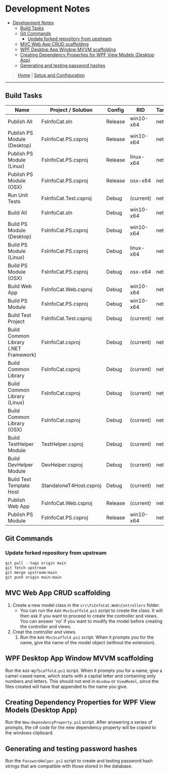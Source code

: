 # Development Notes

- [Development Notes](#development-notes)
  - [Build Tasks](#build-tasks)
  - [Git Commands](#git-commands)
    - [Update forked repository from upstream](#update-forked-repository-from-upstream)
  - [MVC Web App CRUD scaffolding](#mvc-web-app-crud-scaffolding)
  - [WPF Desktop App Window MVVM scaffolding](#wpf-desktop-app-window-mvvm-scaffolding)
  - [Creating Dependency Properties for WPF View Models (Desktop App)](#creating-dependency-properties-for-wpf-view-models-desktop-app)
  - [Generating and testing password hashes](#generating-and-testing-password-hashes)

> [Home](../../README.md) | [Setup and Configuration](../README.md)

-------------------------------------------------------------------

## Build Tasks

| Name                                  | Project / Solution      | Config  | RID       | TargetFramework | Publish / Deploy Dir                        | Log File                           |
| ------------------------------------- | ----------------------- | ------- | --------- | --------------- | ------------------------------------------- | ---------------------------------- |
| Publish All              | FsInfoCat.sln           | Release | win10-x64 | netcoreapp3.1   | ?                                           | Publish.Sln.Release.log            |
| Publish PS Module (Desktop)           | FsInfoCat.PS.csproj     | Release | win10-x64 | net461          | Setup\Distro\PS\FsInfoCat-Win64-Desktop.zip | FsInfoCat.PS.Desktop.Release.log   |
| Publish PS Module (Linux)             | FsInfoCat.PS.csproj     | Release | linux-x64 | netcoreapp3.1   | Setup\Distro\PS\FsInfoCat-Linux-NETCore.zip | FsInfoCat.PS.Linux.Release.log     |
| Publish PS Module (OSX)               | FsInfoCat.PS.csproj     | Release | osx-x64   | netcoreapp3.1   | Setup\Distro\PS\FsInfoCat-OSX-NETCore.zip   | FsInfoCat.PS.OSX.Release.log       |
| Run Unit Tests                        | FsInfoCat.Test.csproj   | Debug   | (current) | netcoreapp3.1   | n/a                                         | n/a                                |
| Build All                | FsInfoCat.sln           | Debug   | win10-x64 | netcoreapp3.1   | n/a                                         | All.Debug.log                      |
| Build PS Module (Desktop)             | FsInfoCat.PS.csproj     | Debug   | win10-x64 | net461          | Setup\bin\FsInfoCat                         | FsInfoCat.PS.Desktop.Debug.log     |
| Build PS Module (Linux)               | FsInfoCat.PS.csproj     | Debug   | linux-x64 | netcoreapp3.1   | Setup\bin\FsInfoCat                         | FsInfoCat.PS.Linux.Debug.log       |
| Build PS Module (OSX)                 | FsInfoCat.PS.csproj     | Debug   | osx-x64   | netcoreapp3.1   | Setup\bin\FsInfoCat                         | FsInfoCat.PS.OSX.Debug.log         |
| Build Web App                         | FsInfoCat.Web.csproj    | Debug   | win10-x64 | netcoreapp3.1   | n/a                                         | FsInfoCat.Web.Debug.log            |
| Build PS Module          | FsInfoCat.PS.csproj     | Debug   | win10-x64 | netcoreapp3.1   | Setup\bin\FsInfoCat                         | FsInfoCat.PS.Win64Core.Debug.log   |
| Build Test Project                    | FsInfoCat.Test.csproj   | Debug   | (current) | netcoreapp3.1   | n/a                                         | FsInfoCat.Test.log                 |
| Build Common Library (.NET Framework) | FsInfoCat.csproj        | Debug   | (current) | net461          | n/a                                         | FsInfoCat.Desktop.Debug.log        |
| Build Common Library     | FsInfoCat.csproj        | Debug   | (current) | netcoreapp3.1   | n/a                                         | FsInfoCat.Win64Core.Debug.log      |
| Build Common Library (Linux)          | FsInfoCat.csproj        | Debug   | (current) | netcoreapp3.1   | n/a                                         | FsInfoCat.Linux.Debug.log          |
| Build Common Library (OSX)            | FsInfoCat.csproj        | Debug   | (current) | netcoreapp3.1   | n/a                                         | FsInfoCat.OSX.Debug.log            |
| Build TestHelper Module               | TestHelper.csproj       | Debug   | (current) | netstandard2.0  | dev\bin\TestHelper                          | TestHelper.log                     |
| Build DevHelper Module                | DevHelper.csproj        | Debug   | (current) | netstandard2.0  | dev\bin\DevHelper                           | DevHelper.log                      |
| Build Text Template Host              | StandaloneT4Host.csproj | Debug   | (current) | net472          | Setup\Distro\Util\T4.zip                    | StandaloneT4Host.log               |
| Publish Web App                       | FsInfoCat.Web.csproj    | Release | (current) | netcoreapp3.1   | ?                                           | FsInfoCat.Web.Release.log          |
| Publish PS Module        | FsInfoCat.PS.csproj     | Release | win10-x64 | netcoreapp3.1   | Setup\Distro\PS\FsInfoCat-Win64-NETCore.zip | FsInfoCat.PS.Win64Core.Release.log |

## Git Commands

### Update forked repository from upstream

```powershell
git pull --tags origin main
git fetch upstream
git merge upstream/main
git push origin main:main
```
## MVC Web App CRUD scaffolding

1. Create a new model class in the `src\FsInfoCat.Web\Controllers` folder.
   - You can run the `Add-MvcScaffold.ps1` script to create the class. It will then ask if you want to
   proceed to create the controller and views. You can answer 'no' if you want to modify the model before
   creating the controller and views.
2. Creat the controller and views.
   1. Run the `Add-MvcScaffold.ps1` script. When it prompts you for the name, give the name of the model
   object (without the extension).

## WPF Desktop App Window MVVM scaffolding

Run the `Add-WpfScaffold.ps1` script. When it prompts you for a name, give a camel-cased name,
which starts with a capital letter and containing only numbers and letters.
This should not end in `Window` or `ViewModel`, since the files created will have that appended to the name you give.

## Creating Dependency Properties for WPF View Models (Desktop App)

Run the `New-DependencyProperty.ps1` script. After answering a series of prompts,
the c# code for the new dependency property will be copied to the windows clipboard.

## Generating and testing password hashes

Run the `PasswordHelper.ps1` script to create and testing password hash strings that are compatible with those stored in the database.
